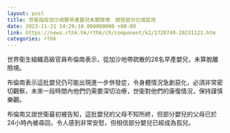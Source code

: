 ```yaml
---
layout: post
title: 世衛指從加沙疏散早產嬰兒未脫險境　相信部分已成孤兒
date: 2023-11-21 14:29:18.000000000 +08:00
link: https://news.rthk.hk/rthk/ch/component/k2/1728749-20231121.htm
categories: rthk
---
```


世界衛生組織高級官員布倫南表示，從加沙地帶疏散的28名早產嬰兒，未算脫離險境。

布倫南表示這批嬰兒仍可能出現進一步併發症，令身體情況急劇惡化，必須非常密切觀察，未來一段時間內他們仍需要深切治療，世衛對他們的康復情況，保持謹慎樂觀。

布倫南又說世衛最初被告知，這批嬰兒的父母不知所終，但部分嬰兒的父母已於24小時內被尋回，令人感到非常安慰，但相信部分嬰兒已經成為孤兒。
